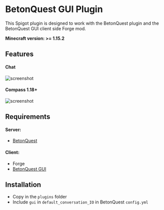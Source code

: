 # BetonQuest GUI Plugin
This Spigot plugin is designed to work with the BetonQuest plugin and the BetonQuest GUI client side Forge mod.

**Minecraft version: >= 1.15.2**

## Features
#### Chat
![screenshot](../master/images/demo.png?raw=true)

#### Compass 1.18+
![screenshot](../master/images/compassdemo.png?raw=true)

## Requirements
#### Server:
* [BetonQuest](https://www.spigotmc.org/resources/betonquest.2117/)
#### Client:
* Forge
* [BetonQuest GUI](https://github.com/giovanni-bozzano/betonquest-gui/releases)

## Installation
* Copy in the ```plugins``` folder
* Include ```gui``` in ```default_conversation_IO``` in BetonQuest ```config.yml```